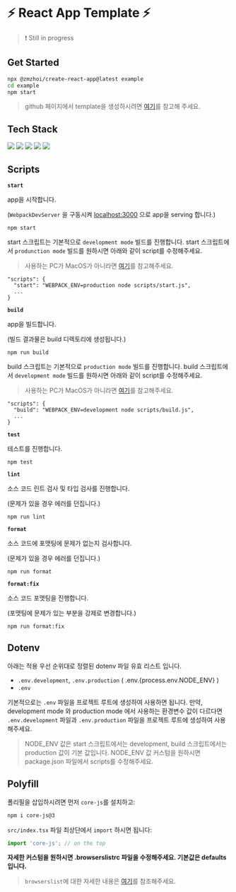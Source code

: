 # ⚡️ React App Template ⚡️

> ❗️ Still in progress

## Get Started

```sh
npx @zmzhoi/create-react-app@latest example
cd example
npm start
```

> github 페이지에서 template을 생성하시려면 [여기](https://docs.github.com/en/repositories/creating-and-managing-repositories/creating-a-repository-from-a-template#creating-a-repository-from-a-template)를 참고해 주세요.

## Tech Stack

<img src="https://img.shields.io/badge/React-v18-brightgreen?style=flat-square&logo=react&logoColor=61DAFB"/>

<img src="https://img.shields.io/badge/Webpack-v5-brightgreen?style=flat-square&logo=Webpack&logoColor=61DAFB"/>

<img src="https://img.shields.io/badge/WebpackDevServer-v4-brightgreen?style=flat-square&logo=Webpack&logoColor=61DAFB"/>

<img src="https://img.shields.io/badge/Babel-v7-brightgreen?style=flat-square&logo=babel&logoColor=yellow"/>

<img src="https://img.shields.io/badge/Eslint-v8-brightgreen?style=flat-square&logo=eslint&logoColor=blueviolet"/>

## Scripts

**`start`**

app을 시작합니다.

(`WebpackDevServer` 을 구동시켜 [localhost:3000](localhost:3000) 으로 app을 serving 합니다.)

```
npm start
```

start 스크립트는 기본적으로 `development mode` 빌드를 진행합니다. start 스크립트에서 `produnction mode` 빌드를 원하시면 아래와 같이 script를 수정해주세요.

> 사용하는 PC가 MacOS가 아니라면 [여기](https://github.com/kentcdodds/cross-env)를 참고해주세요.

```
"scripts": {
  "start": "WEBPACK_ENV=production node scripts/start.js",
  ...
}
```

**`build`**

app을 빌드합니다.

(빌드 결과물은 build 디렉토리에 생성됩니다.)

```
npm run build
```

build 스크립트는 기본적으로 `production mode` 빌드를 진행합니다. build 스크립트에서 `development mode` 빌드를 원하시면 아래와 같이 script를 수정해주세요.

> 사용하는 PC가 MacOS가 아니라면 [여기](https://github.com/kentcdodds/cross-env)를 참고해주세요.

```
"scripts": {
  "build": "WEBPACK_ENV=development node scripts/build.js",
  ...
}
```

**`test`**

테스트를 진행합니다.

```
npm test
```

**`lint`**

소스 코드 린트 검사 및 타입 검사를 진행합니다.

(문제가 있을 경우 에러를 던집니다.)

```
npm run lint
```

**`format`**

소스 코드에 포맷팅에 문제가 없는지 검사합니다.

(문제가 있을 경우 에러를 던집니다.)

```
npm run format
```

**`format:fix`**

소스 코드 포맷팅을 진행합니다.

(포맷팅에 문제가 있는 부분을 강제로 변경합니다.)

```
npm run format:fix
```

## Dotenv

아래는 적용 우선 순위대로 정렬된 dotenv 파일 유효 리스트 입니다.

- `.env.development`, `.env.production` ( .env.{process.env.NODE_ENV} )
- `.env`

기본적으로는 `.env` 파일을 프로젝트 루트에 생성하여 사용하면 됩니다. 만약, development mode 와 production mode 에서 사용하는 환경변수 값이 다르다면 `.env.development` 파일과 `.env.production` 파일을 프로젝트 루트에 생성하여 사용해주세요.

> NODE_ENV 값은 start 스크립트에서는 development, build 스크립트에서는 production 값이 기본 값입니다. NODE_ENV 값 커스텀을 원하시면 package.json 파일에서 scripts를 수정해주세요.

## Polyfill

폴리필을 삽입하시려면 먼저 `core-js`를 설치하고:

```sh
npm i core-js@3
```

`src/index.tsx` 파일 최상단에서 `import` 하시면 됩니다:

```javascript
import 'core-js'; // on the top
```

**자세한 커스텀을 원하시면 .browserslistrc 파일을 수정해주세요. 기본값은 defaults 입니다.**

> `browserslist`에 대한 자세한 내용은
> <a href="https://github.com/browserslist/browserslist#readme" target="_blank">여기</a>를 참조해주세요.
